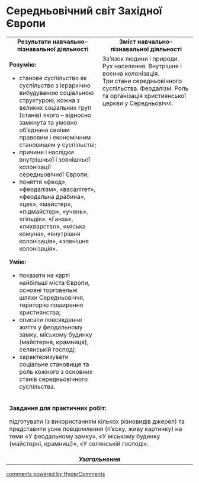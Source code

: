 <div id="hypercomments_widget" class="js-hypercomments-widget invisible"></div>

# Середньовічний світ Західної Європи

<table>
<tr>
<td width="50%" align="center"><b>Результати навчально-пізнавальної діяльності</b></td> 
<td width="50%" align="center"><b>Зміст навчально-пізнавальної діяльності</b></td>
</tr>
<tr>
<td width="50%" style="vertical-align:top !important;">
<p><strong>Розумію:</strong></p>
<ul>
<li>станове суспільство як суспільство з ієрархічно вибудуваною соціальною структурою, кожна з великих соціальних груп (станів) якого &ndash; відносно замкнута та умовно об&rsquo;єднана своїми правовим і економічним становищем у суспільстві;</li>
<li>причини і наслідки внутрішньої і зовнішньої колонізації середньовічної Європи;</li>
<li>поняття &laquo;феод&raquo;, &laquo;феодалізм&raquo;, &laquo;васалітет&raquo;, &laquo;феодальна драбина&raquo;, &laquo;цех&raquo;, &laquo;майстер&raquo;, &laquo;підмайстер&raquo;, &laquo;учень&raquo;, &laquo;гільдія&raquo;, &laquo;Ганза&raquo;, &laquo;лихварство&raquo;, &laquo;міська комуна&raquo;, &laquo;внутрішня колонізація&raquo;, &laquo;зовнішня колонізація&raquo;.</li>
</ul>
<p><strong>Умію:</strong></p>
<ul>
<li>показати на карті найбільші міста Європи, основні торговельні шляхи Середньовіччя, територію поширення християнства;</li>
<li>описати повсякденне життя у феодальному замку, міському будинку (майстерня, крамниця), селянській господі;</li>
<li>характеризувати соціальне становище та роль кожного з основних станів середньовічного суспільства.</li>
</ul>
</td>
<td width="50%" style="vertical-align:top !important;">
Зв’язок людини і природи. Рух населення. Внутрішня і воєнна колонізація.<br>
Три стани середньовічного суспільства. Феодалізм. Роль та організація християнської церкви у Середньовіччі.
</td>
</tr>
<tr>
<td colspan="2">
<p><strong>Завдання для практичних робіт:</strong></p>
<p>підготувати (з використанням кількох різновидів джерел) та представити усне повідомлення (п&rsquo;єску, живу картинку) на теми &laquo;У феодальному замку&raquo;, &laquo;У міському будинку (майстерні, крамниці)&raquo;, &laquo;У селянській господі&raquo;.</p>
</td>
</tr>
<tr>
<td colspan="2" align="center"><b><i>Узагальнення</i></b></td>
</tr>
</table>

<div class="js-hypercomments-container">
<a href="http://hypercomments.com" class="hc-link" title="comments widget">comments powered by HyperComments</a>
</div>